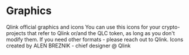 # Graphics
Qlink official graphics and icons 
You can use this icons for your crypto-projects that refer to Qlink or/and the QLC token, as long as you don't modify them. If you need other formats - please reach out to Qlink.
Icons created by ALEN BREZNIK - chief designer @ Qlink
